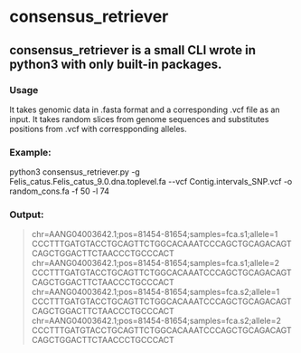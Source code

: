# consensus_retriever

## consensus_retriever is a small CLI wrote in python3 with only built-in packages.

### Usage
It takes genomic data in .fasta format and a corresponding .vcf file as an input.
It takes random slices from genome sequences and substitutes positions from .vcf with correspponding alleles.

### Example:
python3 consensus_retriever.py -g Felis_catus.Felis_catus_9.0.dna.toplevel.fa
	--vcf Contig.intervals_SNP.vcf -o random_cons.fa -f 50 -l 74

### Output:
>chr=AANG04003642.1;pos=81454-81654;samples=fca.s1;allele=1
CCCTTTGATGTACCTGCAGTTCTGGCACAAATCCCAGCTGCAGACAGTCAGCTGGACTTCTAACCCTGCCCACT
>chr=AANG04003642.1;pos=81454-81654;samples=fca.s1;allele=2
CCCTTTGATGTACCTGCAGTTCTGGCACAAATCCCAGCTGCAGACAGTCAGCTGGACTTCTAACCCTGCCCACT
>chr=AANG04003642.1;pos=81454-81654;samples=fca.s2;allele=1
CCCTTTGATGTACCTGCAGTTCTGGCACAAATCCCAGCTGCAGACAGTCAGCTGGACTTCTAACCCTGCCCACT
>chr=AANG04003642.1;pos=81454-81654;samples=fca.s2;allele=2
CCCTTTGATGTACCTGCAGTTCTGGCACAAATCCCAGCTGCAGACAGTCAGCTGGACTTCTAACCCTGCCCACT

